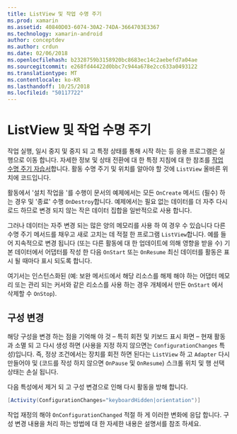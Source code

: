 ```yaml
---
title: ListView 및 작업 수명 주기
ms.prod: xamarin
ms.assetid: 40840D03-6074-30A2-74DA-3664703E3367
ms.technology: xamarin-android
author: conceptdev
ms.author: crdun
ms.date: 02/06/2018
ms.openlocfilehash: b2328759b3158920bc8683ec14c2aebefd7a04ae
ms.sourcegitcommit: e268fd44422d0bbc7c944a678e2cc633a0493122
ms.translationtype: MT
ms.contentlocale: ko-KR
ms.lasthandoff: 10/25/2018
ms.locfileid: "50117722"
---
```

# <a name="listview-and-the-activity-lifecycle"></a>ListView 및 작업 수명 주기

작업 실행, 일시 중지 및 중지 되 고 특정 상태를 통해 시작 하는 등 응용 프로그램은 실행으로 이동 합니다. 자세한 정보 및 상태 전환에 대 한 특정 지침에 대 한 참조를 [작업 수명 주기 자습서](~/android/app-fundamentals/activity-lifecycle/index.md)합니다.
활동 수명 주기 및 위치를 알아야 할 것에 `ListView` 올바른 위치에 코드입니다.

활동에서 '설치 작업을 '를 수행이 문서의 예제에서는 모든 `OnCreate` 메서드 (필수) 하는 경우 및 '종료' 수행 `OnDestroy`합니다. 예제에서는 필요 없는 데이터를 더 자주 다시 로드 하므로 변경 되지 않는 작은 데이터 집합을 일반적으로 사용 합니다.

그러나 데이터는 자주 변경 되는 많은 양의 메모리를 사용 하 여 경우 수 있습니다 다른 수명 주기 메서드를 채우고 새로 고치는 데 적절 한 프로그램 `ListView`합니다. 예를 들어 지속적으로 변경 됩니다 (또는 다른 활동에 대 한 업데이트에 의해 영향을 받을 수) 기본 데이터에서 어댑터를 작성 한 다음 `OnStart` 또는 `OnResume` 최신 데이터를 활동은 표시 될 때마다 표시 되도록 합니다.

여기서는 인스턴스화된 (예: 보완 메서드에서 해당 리소스를 해제 해야 하는 어댑터 메모리 또는 관리 되는 커서와 같은 리소스를 사용 하는 경우 개체에서 만든 `OnStart` 에서 삭제할 수 `OnStop`).


## <a name="configuration-changes"></a>구성 변경

해당 구성을 변경 하는 점을 기억해 야 것 &ndash; 특히 회전 및 키보드 표시 화면 &ndash; 현재 활동과 소멸 되 고 다시 생성 하면 (사용을 지정 하지 않으면는 `ConfigurationChanges` 특성)입니다. 즉, 정상 조건에서는 장치를 회전 하면 된다는 `ListView` 하 고 `Adapter` 다시 만들어야 및 (코드를 작성 하지 않으면 `OnPause` 및 `OnResume`) 스크롤 위치 및 행 선택 상태는 손실 됩니다.

다음 특성에서 제거 되 고 구성 변경으로 인해 다시 활동을 방해 합니다.

```csharp
[Activity(ConfigurationChanges="keyboardHidden|orientation")]
```

작업 재정의 해야 `OnConfigurationChanged` 적절 하 게 이러한 변화에 응답 합니다. 구성 변경 내용을 처리 하는 방법에 대 한 자세한 내용은 설명서를 참조 하세요.

